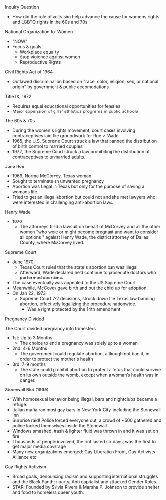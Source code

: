 

Inquiry Question

* How did the role of acitvisim help advance the cause for womens rights and LGBTQ rights in the 60s and 70s 

National Organization for Women

* “NOW”
* Focus & goals
    * Workplace equality
    * Stop violence against women
    * Reproductive Rights

Civil Rights Act of 1964

* Outlawed discrimination based on "race, color, religion, sex, or national origin" by government & public accomodations 

Title IX, 1972

* Requires equal educational opportunities for females
* Major expansion of girls' athletics programs in public schools

The 60s & 70s

* During the women's rights movement, court cases involving contraceptives laid the groundwork for Roe v. Wade.
* 1965, the U.S. Supreme Court struck a law that banned the distribution of birth control to married couples
* 1972, the Supreme Court struck a law prohibiting the distribution of contraceptives to unmarried adults.

Jane Roe

* 1969, Norma McCorvey, Texas woman
* Sought to terminate an unwanted pregnancy
* Abortion was Legal in Texas but only for the purpose of saving a womans life.
* Tried to get an illegal abortion but could not and she met lawyers who were interested in challenging anti-abortion laws.

Henry Wade

* 1970
    * The  attorneys filed a lawsuit on behalf of McCorvey and all the other women "who were or might become pregnant and want to consider all options " against Henry Wade, the district attorney of Dallas County, where McCorvey lived.

Supreme Court

* June 1970, 
    * Texas Court ruled that the state's abortion ban was illegal
    * Afterward, Wade declared he’d continue to prosecute doctors who performed abortions.
* The case eventually was appealed to the US Supreme Court 
* Meanwhile, McCovey gave birth and put the child up for adoption.
* On Jan 22, 1973
    * Supreme Court  7-2 decisions, struck down the Texas law banning abortion, effectively legalizing the procedure nationwide. 
        * Was a right protected by the 14th amendment

Pregnancy Divided

The Court divided pregnancy into trimesters

* 1st: Up to 3 Months
    * The choice to end a pregnancy was solely up to a woman
* 2nd: 4-6 Months
    * The government could regulate abortion, although not ban it, in order to protect the mother's health
* 3rd: 7-9 months
    * The state could prohibit abortion to protect a fetus that could survive on its own outside the womb, except when a woman’s health was in danger.

Stonewall Riot (1969)

* With homosexual behavior being illegal, bars and nightclubs became a refuge.
* Italian mafia ran most gay bars in New York City, including the Stonewall Inn
* Surprise raid! Police forced everyone out, a crowd of ~500 gathered and police locked themselves inside the Stonewall
* Windows smashed, trash & lighter fluid was thrown in and it was set on fire
* Thousands of people involved, the riot lasted six days, was the first to get major media coverage
* Many new organizations emerged: Gay Liberation Front, Gay Activists Alliance etc

Gay Rights Activism

* Broad goals, denouncing racism and supporting international struggles and the Black Panther party, Anti capitalist and attacked Gender Roles.
* STAR: Founded by Sylvia Rivera & Marsha P. Johnson to provide shelter and food to homeless queer youth.